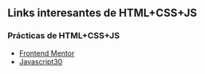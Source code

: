 ## Links interesantes de HTML+CSS+JS

### Prácticas de HTML+CSS+JS
- [Frontend Mentor](https://www.frontendmentor.io/challenges/interactive-rating-component-koxpeBUmI)
- [Javascript30](https://javascript30.com/)
